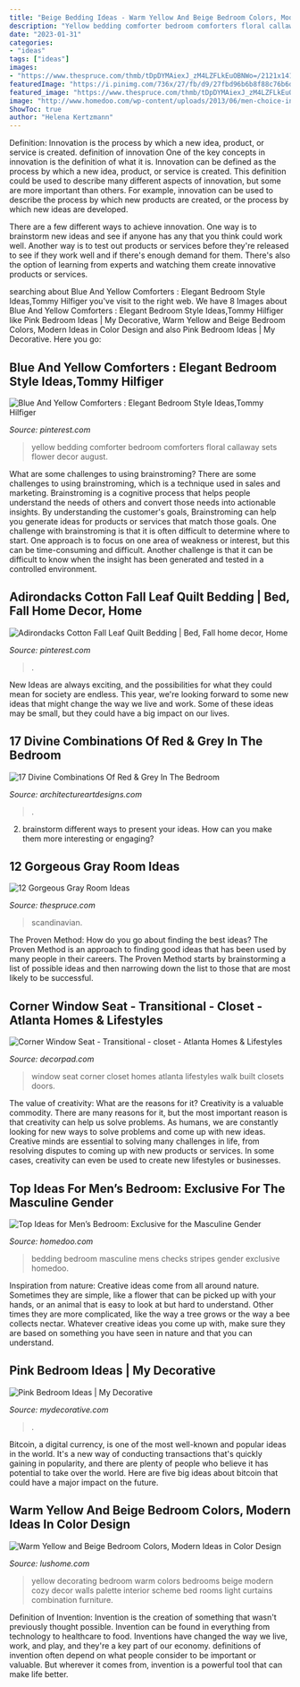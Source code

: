 ```yaml
---
title: "Beige Bedding Ideas - Warm Yellow And Beige Bedroom Colors, Modern Ideas In Color Design"
description: "Yellow bedding comforter bedroom comforters floral callaway sets flower decor august"
date: "2023-01-31"
categories:
- "ideas"
tags: ["ideas"]
images:
- "https://www.thespruce.com/thmb/tDpDYMAiexJ_zM4LZFLkEuOBNWo=/2121x1414/filters:fill(auto,1)/stylish-and-scandinavian-living-room-interior-of-modern-apartment-with-gray-sofa--design-wooden-commode--black-table--lamp--abstrac-paintings-on-the-wall--beautiful-dog-lying-on-the-couch--home-decor--1172207142-57fa06114cc94f0e9c2091c1f9365a1a.jpg"
featuredImage: "https://i.pinimg.com/736x/27/fb/d9/27fbd96b6b8f88c76b6d355443f85773--quilt-bedding-bedding-sets.jpg"
featured_image: "https://www.thespruce.com/thmb/tDpDYMAiexJ_zM4LZFLkEuOBNWo=/2121x1414/filters:fill(auto,1)/stylish-and-scandinavian-living-room-interior-of-modern-apartment-with-gray-sofa--design-wooden-commode--black-table--lamp--abstrac-paintings-on-the-wall--beautiful-dog-lying-on-the-couch--home-decor--1172207142-57fa06114cc94f0e9c2091c1f9365a1a.jpg"
image: "http://www.homedoo.com/wp-content/uploads/2013/06/men-choice-in-bedding-08.jpg"
ShowToc: true
author: "Helena Kertzmann"
---
```



Definition: Innovation is the process by which a new idea, product, or service is created.
definition of innovation
One of the key concepts in innovation is the definition of what it is. Innovation can be defined as the process by which a new idea, product, or service is created. This definition could be used to describe many different aspects of innovation, but some are more important than others. For example, innovation can be used to describe the process by which new products are created, or the process by which new ideas are developed.

There are a few different ways to achieve innovation. One way is to brainstorm new ideas and see if anyone has any that you think could work well. Another way is to test out products or services before they're released to see if they work well and if there's enough demand for them. There's also the option of learning from experts and watching them create innovative products or services.

	

		
searching about Blue And Yellow Comforters : Elegant Bedroom Style Ideas,Tommy Hilfiger you've visit to the right web. We have 8 Images about Blue And Yellow Comforters : Elegant Bedroom Style Ideas,Tommy Hilfiger like Pink Bedroom Ideas | My Decorative, Warm Yellow and Beige Bedroom Colors, Modern Ideas in Color Design and also Pink Bedroom Ideas | My Decorative. Here you go:
		
    
## Blue And Yellow Comforters : Elegant Bedroom Style Ideas,Tommy Hilfiger

<img loading=lazy src="https://i.pinimg.com/736x/7e/9d/92/7e9d92172879245b3920f49e84977a56--yellow-bedding-floral-bedding.jpg" onerror="this.onerror=null;this.src='https://tse1.mm.bing.net/th?id=OIP.Glos58D_1wF6HyzZSFWX3wHaFj&amp;pid=15.1';" alt="Blue And Yellow Comforters : Elegant Bedroom Style Ideas,Tommy Hilfiger">

_Source: pinterest.com_

>yellow bedding comforter bedroom comforters floral callaway sets flower decor august. 

	

What are some challenges to using brainstroming?
There are some challenges to using brainstroming, which is a technique used in sales and marketing. Brainstroming is a cognitive process that helps people understand the needs of others and convert those needs into actionable insights. By understanding the customer's goals, Brainstroming can help you generate ideas for products or services that match those goals.
One challenge with brainstroming is that it is often difficult to determine where to start. One approach is to focus on one area of weakness or interest, but this can be time-consuming and difficult. Another challenge is that it can be difficult to know when the insight has been generated and tested in a controlled environment.

    
## Adirondacks Cotton Fall Leaf Quilt Bedding | Bed, Fall Home Decor, Home

<img loading=lazy src="https://i.pinimg.com/736x/27/fb/d9/27fbd96b6b8f88c76b6d355443f85773--quilt-bedding-bedding-sets.jpg" onerror="this.onerror=null;this.src='https://tse2.mm.bing.net/th?id=OIP.e1Ah0_M4-gm4AFOfd-aguQHaHa&amp;pid=15.1';" alt="Adirondacks Cotton Fall Leaf Quilt Bedding | Bed, Fall home decor, Home">

_Source: pinterest.com_

>. 

	

New Ideas are always exciting, and the possibilities for what they could mean for society are endless. This year, we're looking forward to some new ideas that might change the way we live and work. Some of these ideas may be small, but they could have a big impact on our lives.

    
## 17 Divine Combinations Of Red &amp; Grey In The Bedroom

<img loading=lazy src="https://www.architectureartdesigns.com/wp-content/uploads/2015/09/842.jpg" onerror="this.onerror=null;this.src='https://tse3.mm.bing.net/th?id=OIP.X-H6QI3mH58Zj9BwcjRnjwHaE5&amp;pid=15.1';" alt="17 Divine Combinations Of Red &amp; Grey In The Bedroom">

_Source: architectureartdesigns.com_

>. 

	

2. brainstorm different ways to present your ideas. How can you make them more interesting or engaging?

    
## 12 Gorgeous Gray Room Ideas

<img loading=lazy src="https://www.thespruce.com/thmb/tDpDYMAiexJ_zM4LZFLkEuOBNWo=/2121x1414/filters:fill(auto,1)/stylish-and-scandinavian-living-room-interior-of-modern-apartment-with-gray-sofa--design-wooden-commode--black-table--lamp--abstrac-paintings-on-the-wall--beautiful-dog-lying-on-the-couch--home-decor--1172207142-57fa06114cc94f0e9c2091c1f9365a1a.jpg" onerror="this.onerror=null;this.src='https://tse1.mm.bing.net/th?id=OIP.KY_0QhrReb-P4Q5GUvsTfAHaE8&amp;pid=15.1';" alt="12 Gorgeous Gray Room Ideas">

_Source: thespruce.com_

>scandinavian. 

	

The Proven Method: How do you go about finding the best ideas?
The Proven Method is an approach to finding good ideas that has been used by many people in their careers. The Proven Method starts by brainstorming a list of possible ideas and then narrowing down the list to those that are most likely to be successful.

    
## Corner Window Seat - Transitional - Closet - Atlanta Homes &amp; Lifestyles

<img loading=lazy src="https://cdn.decorpad.com/photos/2014/03/19/363913be27cd.jpg" onerror="this.onerror=null;this.src='https://tse3.mm.bing.net/th?id=OIP.3hXeezXWA2-8s4UseptUtwHaJ4&amp;pid=15.1';" alt="Corner Window Seat - Transitional - closet - Atlanta Homes &amp; Lifestyles">

_Source: decorpad.com_

>window seat corner closet homes atlanta lifestyles walk built closets doors. 

	

The value of creativity: What are the reasons for it?
Creativity is a valuable commodity. There are many reasons for it, but the most important reason is that creativity can help us solve problems. As humans, we are constantly looking for new ways to solve problems and come up with new ideas. Creative minds are essential to solving many challenges in life, from resolving disputes to coming up with new products or services. In some cases, creativity can even be used to create new lifestyles or businesses.

    
## Top Ideas For Men’s Bedroom: Exclusive For The Masculine Gender

<img loading=lazy src="http://www.homedoo.com/wp-content/uploads/2013/06/men-choice-in-bedding-08.jpg" onerror="this.onerror=null;this.src='https://tse2.mm.bing.net/th?id=OIP.a31iW2YOLheAx8wPti-_sAHaFR&amp;pid=15.1';" alt="Top Ideas for Men’s Bedroom: Exclusive for the Masculine Gender">

_Source: homedoo.com_

>bedding bedroom masculine mens checks stripes gender exclusive homedoo. 

	

Inspiration from nature:
Creative ideas come from all around nature. Sometimes they are simple, like a flower that can be picked up with your hands, or an animal that is easy to look at but hard to understand. Other times they are more complicated, like the way a tree grows or the way a bee collects nectar. Whatever creative ideas you come up with, make sure they are based on something you have seen in nature and that you can understand.

    
## Pink Bedroom Ideas | My Decorative

<img loading=lazy src="https://mydecorative.com/wp-content/uploads/2013/09/pink-room-design-ideas-13al.jpg" onerror="this.onerror=null;this.src='https://tse1.mm.bing.net/th?id=OIP.OuV2qSn4RrdCtP6uLqUmFwHaKh&amp;pid=15.1';" alt="Pink Bedroom Ideas | My Decorative">

_Source: mydecorative.com_

>. 

	

Bitcoin, a digital currency, is one of the most well-known and popular ideas in the world. It's a new way of conducting transactions that's quickly gaining in popularity, and there are plenty of people who believe it has potential to take over the world. Here are five big ideas about bitcoin that could have a major impact on the future.

    
## Warm Yellow And Beige Bedroom Colors, Modern Ideas In Color Design

<img loading=lazy src="https://www.lushome.com/wp-content/uploads/2019/11/yellow-color-modern-bedroom-ideas-14.jpg" onerror="this.onerror=null;this.src='https://tse2.mm.bing.net/th?id=OIP.ixoSSacasKsLtjXLf0aeTgHaJ3&amp;pid=15.1';" alt="Warm Yellow and Beige Bedroom Colors, Modern Ideas in Color Design">

_Source: lushome.com_

>yellow decorating bedroom warm colors bedrooms beige modern cozy decor walls palette interior scheme bed rooms light curtains combination furniture. 

	

Definition of Invention:
Invention is the creation of something that wasn't previously thought possible. Invention can be found in everything from technology to healthcare to food. Inventions have changed the way we live, work, and play, and they're a key part of our economy. definitions of invention often depend on what people consider to be important or valuable. But wherever it comes from, invention is a powerful tool that can make life better.


